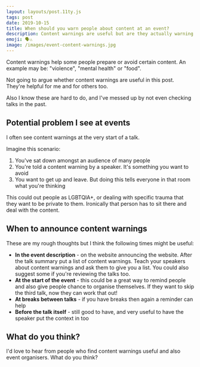 ```yaml
---
layout: layouts/post.11ty.js
tags: post
date: 2019-10-15
title: When should you warn people about content at an event?
description: Content warnings are useful but are they actually warning people?
emoji: 🗣️⚠️
image: /images/event-content-warnings.jpg
---
```


Content warnings help some people prepare or avoid certain content. An example may be: "violence", "mental health" or "food".

Not going to argue whether content warnings are useful in this post. They're helpful for me and for others too.

Also I know these are hard to do, and I've messed up by not even checking talks in the past.

## Potential problem I see at events

I often see content warnings at the very start of a talk.

Imagine this scenario:
1. You've sat down amongst an audience of many people
1. You're told a content warning by a speaker. It's something you want to avoid
1. You want to get up and leave. But doing this  tells everyone in that room what you're thinking

This could out people as LGBTQIA+, or dealing with specific trauma that they want to be private to them. Ironically that person has to sit there and deal with the content.

## When to announce content warnings

These are my rough thoughts but I think the following times might be useful:

+ **In the event description** - on the website announcing the website. After the talk summary put a list of content warnings. Teach your speakers about content warnings and ask them to give you a list. You could also suggest some if you're reviewing the talks too.
+ **At the start of the event** - this could be a great way to remind people and also give people chance to organise themselves. If they want to skip the third talk, now they can work that out!
+ **At breaks between talks** - if you have breaks then again a reminder can help
+ **Before the talk itself** - still good to have, and very useful to have the speaker put the context in too

## What do you think?

I'd love to hear from people who find content warnings useful and also event organisers. What do you think?